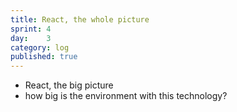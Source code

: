 ```yaml
---
title: React, the whole picture
sprint: 4
day:	3
category: log
published: true
---
```


- React, the big picture
- how big is the environment with this technology?